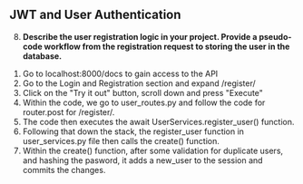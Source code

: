 ## JWT and User Authentication

8. **Describe the user registration logic in your project. Provide a pseudo-code workflow from the registration request to storing the user in the database.**


1) Go to localhost:8000/docs to gain access to the API
2) Go to the Login and Registration section and expand /register/
3) Click on the "Try it out" button, scroll down and press "Execute"
4) Within the code, we go to user_routes.py and follow the code for router.post for /register/.
5) The code then executes the await UserServices.register_user() function.
6) Following that down the stack, the register_user function in user_services.py file then calls the create() function.
7) Within the create() function, after some validation for duplicate users, and hashing the pasword, it adds a new_user to the session and commits the changes.

